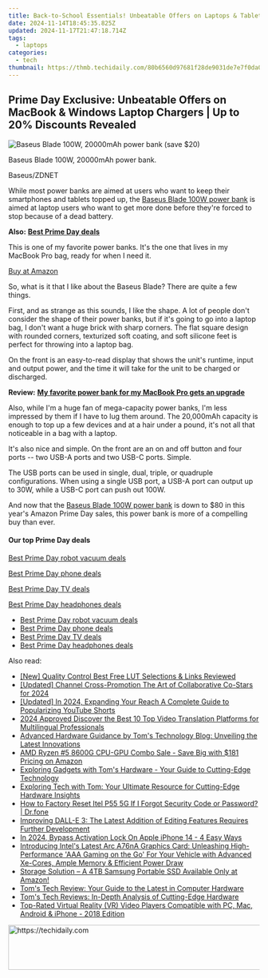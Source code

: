 ```yaml
---
title: Back-to-School Essentials! Unbeatable Offers on Laptops & Tablets From Samsung, Spotted by ZDNET
date: 2024-11-14T18:45:35.825Z
updated: 2024-11-17T21:47:18.714Z
tags:
  - laptops
categories:
  - tech
thumbnail: https://thmb.techidaily.com/80b6560d97681f28de9031de7e7f0da06668db1bd1c9f1454bedac4faec3fc61.jpg
---
```


## Prime Day Exclusive: Unbeatable Offers on MacBook & Windows Laptop Chargers | Up to 20% Discounts Revealed

![Baseus Blade 100W, 20000mAh power bank (save $20)](https://www.zdnet.com/a/img/resize/383bb09274655f8a5c43ade0065851c2ebd4f61b/2023/07/11/ec0576c4-1b5d-4dd5-bd13-ecd255829ae5/untitled-3.jpg?auto=webp&width=1280)

Baseus Blade 100W, 20000mAh power bank.

Baseus/ZDNET

While most power banks are aimed at users who want to keep their smartphones and tablets topped up, the [Baseus Blade 100W power bank](https://buy.geni.us/Proxy.ashx?TSID=368250&GR%5FURL=https%3A%2F%2Fwww.anrdoezrs.net%2Flinks%2F9041660%2Ftype%2Fdlg%2Fsid%2Fzd-%5F%5FCOM%5FCLICK%5FID%5F%5F-dtp%2Fhttps%3A%2F%2Fwww.amazon.com%2Fdp%2FB0BZP6R4MH%3Ftag%3Dzd-buy-button-20%26ascsubtag%3D%5F%5FCOM%5FCLICK%5FID%5F%5F%7C2dfc1b22-b89e-4b7e-983d-3152bf2b2ef8%7Cdtp&dtb=1) is aimed at laptop users who want to get more done before they're forced to stop because of a dead battery. 

**Also:** [**Best Prime Day deals**](https://www.zdnet.com/article/the-best-amazon-prime-day-deals/)

This is one of my favorite power banks. It's the one that lives in my MacBook Pro bag, ready for when I need it.

[Buy at Amazon](https://buy.geni.us/Proxy.ashx?TSID=368250&GR%5FURL=https%3A%2F%2Fwww.anrdoezrs.net%2Flinks%2F9041660%2Ftype%2Fdlg%2Fsid%2Fzd-%5F%5FCOM%5FCLICK%5FID%5F%5F-dtp%2Fhttps%3A%2F%2Fwww.amazon.com%2Fdp%2FB0BZP6R4MH%3Ftag%3Dzd-buy-button-20%26ascsubtag%3D%5F%5FCOM%5FCLICK%5FID%5F%5F%7C2dfc1b22-b89e-4b7e-983d-3152bf2b2ef8%7Cdtp&dtb=1)

So, what is it that I like about the Baseus Blade? There are quite a few things. 

First, and as strange as this sounds, I like the shape. A lot of people don't consider the shape of their power banks, but if it's going to go into a laptop bag, I don't want a huge brick with sharp corners. The flat square design with rounded corners, texturized soft coating, and soft silicone feet is perfect for throwing into a laptop bag. 

On the front is an easy-to-read display that shows the unit's runtime, input and output power, and the time it will take for the unit to be charged or discharged. 

**Review:** [**My favorite power bank for my MacBook Pro gets an upgrade**](https://www.zdnet.com/article/my-favorite-power-bank-for-my-macbook-pro-gets-an-upgrade/)

Also, while I'm a huge fan of mega-capacity power banks, I'm less impressed by them if I have to lug them around. The 20,000mAh capacity is enough to top up a few devices and at a hair under a pound, it's not all that noticeable in a bag with a laptop.

It's also nice and simple. On the front are an on and off button and four ports -- two USB-A ports and two USB-C ports. Simple.

The USB ports can be used in single, dual, triple, or quadruple configurations. When using a single USB port, a USB-A port can output up to 30W, while a USB-C port can push out 100W.

And now that the [Baseus Blade 100W power bank](https://buy.geni.us/Proxy.ashx?TSID=368250&GR%5FURL=https%3A%2F%2Fwww.anrdoezrs.net%2Flinks%2F9041660%2Ftype%2Fdlg%2Fsid%2Fzd-%5F%5FCOM%5FCLICK%5FID%5F%5F-dtp%2Fhttps%3A%2F%2Fwww.amazon.com%2Fdp%2FB0BZP6R4MH%3Ftag%3Dzd-buy-button-20%26ascsubtag%3D%5F%5FCOM%5FCLICK%5FID%5F%5F%7C2dfc1b22-b89e-4b7e-983d-3152bf2b2ef8%7Cdtp&dtb=1) is down to $80 in this year's Amazon Prime Day sales, this power bank is more of a compelling buy than ever.

#### Our top Prime Day deals

[Best Prime Day robot vacuum deals](https://www.zdnet.com/article/best-october-prime-day-robot-vacuum-deals-2023-still-available/ "Best Prime Day robot vacuum deals")

[Best Prime Day phone deals](https://www.zdnet.com/article/best-october-prime-day-phone-deals-2023-still-available/ "Best Prime Day phone deals")

[Best Prime Day TV deals](https://www.zdnet.com/article/best-october-prime-day-tv-deals-2023-still-available/ "Best Prime Day TV deals")

[Best Prime Day headphones deals](https://www.zdnet.com/article/best-headphones-deals-still-available-october-prime-day-2023/ "Best Prime Day headphones deals")

* [Best Prime Day robot vacuum deals](https://www.zdnet.com/article/best-october-prime-day-robot-vacuum-deals-2023-still-available/ "Best Prime Day robot vacuum deals")
* [Best Prime Day phone deals](https://www.zdnet.com/article/best-october-prime-day-phone-deals-2023-still-available/ "Best Prime Day phone deals")
* [Best Prime Day TV deals](https://www.zdnet.com/article/best-october-prime-day-tv-deals-2023-still-available/ "Best Prime Day TV deals")
* [Best Prime Day headphones deals](https://www.zdnet.com/article/best-headphones-deals-still-available-october-prime-day-2023/ "Best Prime Day headphones deals")

<ins class="adsbygoogle"
     style="display:block"
     data-ad-format="autorelaxed"
     data-ad-client="ca-pub-7571918770474297"
     data-ad-slot="1223367746"></ins>

<ins class="adsbygoogle"
     style="display:block"
     data-ad-client="ca-pub-7571918770474297"
     data-ad-slot="8358498916"
     data-ad-format="auto"
     data-full-width-responsive="true"></ins>

<span class="atpl-alsoreadstyle">Also read:</span>
<div><ul>
<li><a href="https://extra-guidance.techidaily.com/new-quality-control-best-free-lut-selections-and-links-reviewed/"><u>[New] Quality Control Best Free LUT Selections & Links Reviewed</u></a></li>
<li><a href="https://youtube-data.techidaily.com/ed-channel-cross-promotion-the-art-of-collaborative-co-stars-for-2024/"><u>[Updated] Channel Cross-Promotion The Art of Collaborative Co-Stars for 2024</u></a></li>
<li><a href="https://facebook-video-share.techidaily.com/updated-in-2024-expanding-your-reach-a-complete-guide-to-popularizing-youtube-shorts/"><u>[Updated] In 2024, Expanding Your Reach A Complete Guide to Popularizing YouTube Shorts</u></a></li>
<li><a href="https://article-knowledge.techidaily.com/2024-approved-discover-the-best-10-top-video-translation-platforms-for-multilingual-professionals/"><u>2024 Approved Discover the Best 10 Top Video Translation Platforms for Multilingual Professionals</u></a></li>
<li><a href="https://hardware-reviews.techidaily.com/advanced-hardware-guidance-by-toms-technology-blog-unveiling-the-latest-innovations/"><u>Advanced Hardware Guidance by Tom's Technology Blog: Unveiling the Latest Innovations</u></a></li>
<li><a href="https://hardware-reviews.techidaily.com/amd-ryzen-5-8600g-cpu-gpu-combo-sale-save-big-with-181-pricing-on-amazon/"><u>AMD Ryzen #5 8600G CPU-GPU Combo Sale - Save Big with $181 Pricing on Amazon</u></a></li>
<li><a href="https://hardware-reviews.techidaily.com/exploring-gadgets-with-toms-hardware-your-guide-to-cutting-edge-technology/"><u>Exploring Gadgets with Tom's Hardware - Your Guide to Cutting-Edge Technology</u></a></li>
<li><a href="https://hardware-reviews.techidaily.com/exploring-tech-with-tom-your-ultimate-resource-for-cutting-edge-hardware-insights/"><u>Exploring Tech with Tom: Your Ultimate Resource for Cutting-Edge Hardware Insights</u></a></li>
<li><a href="https://techidaily.com/how-to-factory-reset-itel-p55-5g-if-i-forgot-security-code-or-password-drfone-by-drfone-reset-android-reset-android/"><u>How to Factory Reset Itel P55 5G If I Forgot Security Code or Password? | Dr.fone</u></a></li>
<li><a href="https://tech-hub.techidaily.com/improving-dall-e-3-the-latest-addition-of-editing-features-requires-further-development/"><u>Improving DALL-E 3: The Latest Addition of Editing Features Requires Further Development</u></a></li>
<li><a href="https://activate-lock.techidaily.com/in-2024-bypass-activation-lock-on-apple-iphone-14-4-easy-ways-by-drfone-ios/"><u>In 2024, Bypass Activation Lock On Apple iPhone 14 - 4 Easy Ways</u></a></li>
<li><a href="https://hardware-reviews.techidaily.com/introducing-intels-latest-arc-a76na-graphics-card-unleashing-high-performance-aaa-gaming-on-the-go-for-your-vehicle-with-advanced-xe-cores-ample-memory-and-11/"><u>Introducing Intel's Latest Arc A76nA Graphics Card: Unleashing High-Performance 'AAA Gaming on the Go' For Your Vehicle with Advanced Xe-Cores, Ample Memory & Efficient Power Draw</u></a></li>
<li><a href="https://hardware-tips.techidaily.com/storage-solution-a-4tb-samsung-portable-ssd-available-only-at-amazon/"><u>Storage Solution – A 4TB Samsung Portable SSD Available Only at Amazon!</u></a></li>
<li><a href="https://hardware-reviews.techidaily.com/toms-tech-review-your-guide-to-the-latest-in-computer-hardware/"><u>Tom's Tech Review: Your Guide to the Latest in Computer Hardware</u></a></li>
<li><a href="https://hardware-reviews.techidaily.com/toms-tech-reviews-in-depth-analysis-of-cutting-edge-hardware-t17239718723911/"><u>Tom's Tech Reviews: In-Depth Analysis of Cutting-Edge Hardware</u></a></li>
<li><a href="https://some-approaches.techidaily.com/top-rated-virtual-reality-vr-video-players-compatible-with-pc-mac-android-and-iphone-2018-edition/"><u>Top-Rated Virtual Reality (VR) Video Players Compatible with PC, Mac, Android & iPhone - 2018 Edition</u></a></li>
</ul></div>

<!-- affiliate ads begin -->
<a href="https://appsumo.8odi.net/c/5597632/2044585/7443" target="_top" id="2044585">
  <img src="//a.impactradius-go.com/display-ad/7443-2044585" border="0" alt="https://techidaily.com" width="728" height="90"/>
</a>
<img height="0" width="0" src="https://appsumo.8odi.net/i/5597632/2044585/7443" style="position:absolute;visibility:hidden;" border="0" />
<!-- affiliate ads end -->

